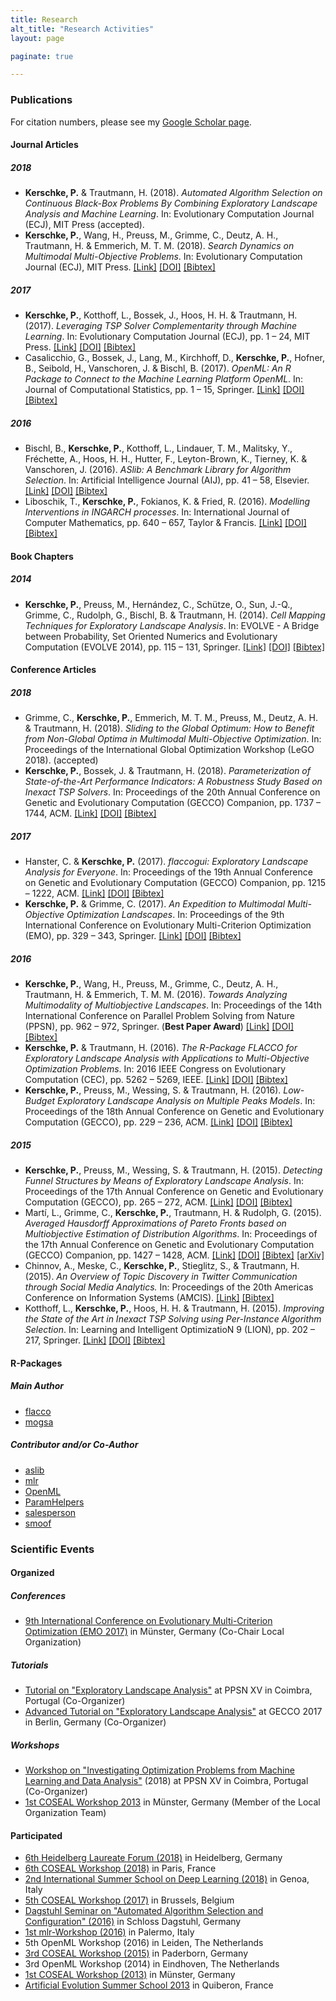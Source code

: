 ```yaml
---
title: Research
alt_title: "Research Activities"
layout: page

paginate: true

---
```


### Publications

For citation numbers, please see my [Google Scholar page](https://scholar.google.com/citations?user=xQKB_kEAAAAJ&hl=en).

#### Journal Articles

##### 2018 

- **Kerschke, P.** & Trautmann, H. (2018). *Automated Algorithm Selection on Continuous Black-Box Problems By Combining Exploratory Landscape Analysis and Machine Learning*. In: Evolutionary Computation Journal (ECJ), MIT Press (accepted).
- **Kerschke, P.**, Wang, H., Preuss, M., Grimme, C., Deutz, A. H., Trautmann, H. & Emmerich, M. T. M. (2018). *Search Dynamics on Multimodal Multi-Objective Problems*. In: Evolutionary Computation Journal (ECJ), MIT Press. [[Link]](https://www.mitpressjournals.org/doi/abs/10.1162/evco_a_00234) [[DOI]](https://doi.org/10.1162/evco_a_00234) [[Bibtex]](https://scholar.googleusercontent.com/scholar.bib?q=info:zvFu8I0GAU8J:scholar.google.com/&output=citation&scisig=AAGBfm0AAAAAW9M9lGbx-Xy6U8BbmeXmLC9F_tNNAoTl&scisf=4&ct=citation&cd=-1&hl=de)



##### 2017

- **Kerschke, P.**, Kotthoff, L., Bossek, J., Hoos, H. H. & Trautmann, H. (2017). *Leveraging TSP Solver Complementarity through Machine Learning*. In: Evolutionary Computation Journal (ECJ), pp. 1 – 24, MIT Press. [[Link]](https://www.mitpressjournals.org/doi/abs/10.1162/evco_a_00215) [[DOI]](https://doi.org/10.1162/evco_a_00215) [[Bibtex]](https://scholar.googleusercontent.com/scholar.bib?q=info:jSHca826XOAJ:scholar.google.com/&output=citation&scisig=AAGBfm0AAAAAW5ew9t6V-O7_LH86PLqBrCyGomiL492V&scisf=4&ct=citation&cd=-1&hl=de)
- Casalicchio, G., Bossek, J., Lang, M., Kirchhoff, D., **Kerschke, P.**, Hofner, B., Seibold, H., Vanschoren, J. & Bischl, B. (2017). *OpenML: An R Package to Connect to the Machine Learning Platform OpenML*. In: Journal of Computational Statistics, pp. 1 – 15, Springer. [[Link]](https://link.springer.com/article/10.1007/s00180-017-0742-2) [[DOI]](https://doi.org/10.1007/s00180-017-0742-2) [[Bibtex]](https://citation-needed.springer.com/v2/references/10.1007/s00180-017-0742-2?format=bibtex&flavour=citation)


##### 2016

- Bischl, B., **Kerschke, P.**, Kotthoff, L., Lindauer, T. M., Malitsky, Y., Fréchette, A., Hoos, H. H., Hutter, F., Leyton-Brown, K., Tierney, K. & Vanschoren, J. (2016). *ASlib: A Benchmark Library for Algorithm Selection*. In: Artificial Intelligence Journal (AIJ), pp. 41 – 58, Elsevier. [[Link]](https://www.sciencedirect.com/science/article/pii/S0004370216300388) [[DOI]](https://doi.org/10.1016/j.artint.2016.04.003) [[Bibtex]](https://scholar.googleusercontent.com/scholar.bib?q=info:uBTS0ibDgycJ:scholar.google.com/&output=citation&scisig=AAGBfm0AAAAAW5e0erNCaPEHLDhPyaGn8PEJLnH0mVS0&scisf=4&ct=citation&cd=-1&hl=de)
- Liboschik, T., **Kerschke, P.**, Fokianos, K. & Fried, R. (2016). *Modelling Interventions in INGARCH processes*. In: International Journal of Computer Mathematics, pp. 640 – 657, Taylor & Francis. [[Link]](https://www.tandfonline.com/doi/abs/10.1080/00207160.2014.949250) [[DOI]](https://doi.org/10.1080/00207160.2014.949250) [[Bibtex]](https://scholar.googleusercontent.com/scholar.bib?q=info:LBP9rvDPptEJ:scholar.google.com/&output=citation&scisig=AAGBfm0AAAAAW5e0xFBeLmun4h2GcngXGteT-zC6grS6&scisf=4&ct=citation&cd=-1&hl=de)

#### Book Chapters

##### 2014

- **Kerschke, P.**, Preuss, M., Hernández, C., Schütze, O., Sun, J.-Q., Grimme, C., Rudolph, G., Bischl, B. & Trautmann, H. (2014). *Cell Mapping Techniques for Exploratory Landscape Analysis*. In: EVOLVE - A Bridge between Probability, Set Oriented Numerics and Evolutionary Computation (EVOLVE 2014), pp. 115 – 131, Springer. [[Link]](https://link.springer.com/chapter/10.1007/978-3-319-07494-8_9) [[DOI]](https://doi.org/10.1007/978-3-319-07494-8_9) [[Bibtex]](https://citation-needed.springer.com/v2/references/10.1007/978-3-319-07494-8_9?format=bibtex&flavour=citation)

#### Conference Articles

##### 2018 

- Grimme, C., **Kerschke, P.**, Emmerich, M. T. M., Preuss, M., Deutz, A. H. & Trautmann, H. (2018). *Sliding to the Global Optimum: How to Benefit from Non-Global Optima in Multimodal Multi-Objective Optimization*. In: Proceedings of the International Global Optimization Workshop (LeGO 2018). (accepted)
- **Kerschke, P.**, Bossek, J. & Trautmann, H. (2018). *Parameterization of State-of-the-Art Performance Indicators: A Robustness Study Based on Inexact TSP Solvers*. In: Proceedings of the 20th Annual Conference on Genetic and Evolutionary Computation (GECCO) Companion, pp. 1737 – 1744, ACM. [[Link]](https://dl.acm.org/citation.cfm?id=3205651.3208233) [[DOI]](10.1145/3205651.3208233) [[Bibtex]](https://dl.acm.org/downformats.cfm?id=3208233&parent_id=3205651&expformat=bibtex)

##### 2017

- Hanster, C. & **Kerschke, P.** (2017). *flaccogui: Exploratory Landscape Analysis for Everyone*. In: Proceedings of the 19th Annual Conference on Genetic and Evolutionary Computation (GECCO) Companion, pp. 1215 – 1222, ACM. [[Link]](https://dl.acm.org/citation.cfm?doid=3067695.3082477) [[DOI]](https://doi.org/10.1145/3067695.3082477) [[Bibtex]](https://dl.acm.org/downformats.cfm?id=3082477&parent_id=3067695&expformat=bibtex)
- **Kerschke, P.** & Grimme, C. (2017). *An Expedition to Multimodal Multi-Objective Optimization Landscapes*. In: Proceedings of the 9th International Conference on Evolutionary Multi-Criterion Optimization (EMO), pp. 329 – 343, Springer. [[Link]](https://link.springer.com/chapter/10.1007/978-3-319-54157-0_23) [[DOI]](https://doi.org/10.1007/978-3-319-54157-0_23) [[Bibtex]](https://citation-needed.springer.com/v2/references/10.1007/978-3-319-54157-0_23?format=bibtex&flavour=citation)

##### 2016

- **Kerschke, P.**, Wang, H., Preuss, M., Grimme, C., Deutz, A. H., Trautmann, H. & Emmerich, T. M. M. (2016). *Towards Analyzing Multimodality of Multiobjective Landscapes*. In: Proceedings of the 14th International Conference on Parallel Problem Solving from Nature (PPSN), pp. 962 – 972, Springer. (**Best Paper Award**) [[Link]](https://link.springer.com/chapter/10.1007/978-3-319-45823-6_90) [[DOI]](https://doi.org/10.1007/978-3-319-45823-6_90) [[Bibtex]](https://citation-needed.springer.com/v2/references/10.1007/978-3-319-45823-6_90?format=bibtex&flavour=citation)
- **Kerschke, P.** & Trautmann, H. (2016). *The R-Package FLACCO for Exploratory Landscape Analysis with Applications to Multi-Objective Optimization Problems*. In: 2016 IEEE Congress on Evolutionary Computation (CEC), pp. 5262 – 5269, IEEE. [[Link]](https://ieeexplore.ieee.org/document/7748359/) [[DOI]](https://doi.org/10.1109/CEC.2016.7748359) [[Bibtex]](https://scholar.googleusercontent.com/scholar.bib?q=info:mInR6OjTHHUJ:scholar.google.com/&output=citation&scisig=AAGBfm0AAAAAW5e5EQy8inqwqe8hM5LUpyAZyT2z5rc9&scisf=4&ct=citation&cd=-1&hl=de)
- **Kerschke, P.**, Preuss, M., Wessing, S. & Trautmann, H. (2016). *Low-Budget Exploratory Landscape Analysis on Multiple Peaks Models*. In: Proceedings of the 18th Annual Conference on Genetic and Evolutionary Computation (GECCO), pp. 229 – 236, ACM. [[Link]](https://dl.acm.org/citation.cfm?id=2908845) [[DOI]](https://doi.org/10.1145/2908812.2908845) [[Bibtex]](https://dl.acm.org/downformats.cfm?id=2908845&parent_id=2908812&expformat=bibtex)

##### 2015

- **Kerschke, P.**, Preuss, M., Wessing, S. & Trautmann, H. (2015). *Detecting Funnel Structures by Means of Exploratory Landscape Analysis*. In: Proceedings of the 17th Annual Conference on Genetic and Evolutionary Computation (GECCO), pp. 265 – 272, ACM. [[Link]](https://dl.acm.org/citation.cfm?doid=2739480.2754642) [[DOI]](https://doi.org/10.1145/2739480.2754642) [[Bibtex]](https://dl.acm.org/downformats.cfm?id=2754642&parent_id=2739480&expformat=bibtex)
- Martí, L., Grimme, C., **Kerschke, P.**, Trautmann, H. & Rudolph, G. (2015). *Averaged Hausdorff Approximations of Pareto Fronts based on Multiobjective Estimation of Distribution Algorithms*. In: Proceedings of the 17th Annual Conference on Genetic and Evolutionary Computation (GECCO) Companion, pp. 1427 – 1428, ACM. [[Link]](https://dl.acm.org/citation.cfm?doid=2739482.2764631) [[DOI]](10.1145/2739482.2764631) [[Bibtex]](https://dl.acm.org/downformats.cfm?id=2764631&parent_id=2739482&expformat=bibtex) [[arXiv]](https://arxiv.org/pdf/1503.07845.pdf)
- Chinnov, A., Meske, C., **Kerschke, P.**, Stieglitz, S., & Trautmann, H. (2015). *An Overview of Topic Discovery in Twitter Communication through Social Media Analytics.* In: Proceedings of the 20th Americas Conference on Information Systems (AMCIS). [[Link]](https://aisel.aisnet.org/amcis2015/SocialComputing/GeneralPresentations/5/) [[Bibtex]](https://dblp.uni-trier.de/rec/bib2/conf/amcis/ChinnovKMST15.bib)
- Kotthoff, L., **Kerschke, P.**, Hoos, H. H. & Trautmann, H. (2015). *Improving the State of the Art in Inexact TSP Solving using Per-Instance Algorithm Selection*. In: Learning and Intelligent OptimizatioN 9 (LION), pp. 202 – 217, Springer. [[Link]](https://link.springer.com/chapter/10.1007/978-3-319-19084-6_18) [[DOI]](https://doi.org/10.1007/978-3-319-19084-6_18) [[Bibtex]](https://citation-needed.springer.com/v2/references/10.1007/978-3-319-19084-6_18?format=bibtex&flavour=citation)



#### R-Packages

##### Main Author
- [flacco]("https://github.com/kerschke/flacco")
- [mogsa]("https://github.com/kerschke/mogsa")

##### Contributor and/or Co-Author
- [aslib]("https://github.com/coseal/aslib-r")
- [mlr]("https://github.com/mlr-org/mlr")
- [OpenML]("https://github.com/openml/openml-r")
- [ParamHelpers]("https://github.com/berndbischl/ParamHelpers")
- [salesperson]("https://github.com/jakobbossek/salesperson")
- [smoof]("https://github.com/jakobbossek/smoof")



### Scientific Events

#### Organized

##### Conferences
- [9th International Conference on Evolutionary Multi-Criterion Optimization (EMO 2017)](http://www.emo2017.org/) in Münster, Germany (Co-Chair Local Organization)

##### Tutorials
- [Tutorial on "Exploratory Landscape Analysis"](http://ppsn2018.dei.uc.pt/index.php/tutorials/) at PPSN XV in Coimbra, Portugal (Co-Organizer)
- [Advanced Tutorial on "Exploratory Landscape Analysis"](http://gecco-2017.sigevo.org/index.html/Tutorials#id_Exploratory%20Landscape%20Analysis) at GECCO 2017 in Berlin, Germany (Co-Organizer)

##### Workshops
- [Workshop on "Investigating Optimization Problems from Machine Learning and Data Analysis"](https://sites.google.com/view/optml-ppsn18/home) (2018) at PPSN XV in Coimbra, Portugal (Co-Organizer)
- [1st COSEAL Workshop 2013](http://www.coseal.net/coseal-workshop-2013/) in Münster, Germany (Member of the Local Organization Team)


#### Participated

- [6th Heidelberg Laureate Forum (2018)](https://www.heidelberg-laureate-forum.org/event_2018/) in Heidelberg, Germany
- [6th COSEAL Workshop (2018)](http://www.coseal.net/coseal-workshop-2018/) in Paris, France
- [2nd International Summer School on Deep Learning (2018)](http://grammars.grlmc.com/DeepLearn2018/) in Genoa, Italy
- [5th COSEAL Workshop (2017)](http://www.coseal.net/coseal-workshop-2017/) in Brussels, Belgium
- [Dagstuhl Seminar on "Automated Algorithm Selection and Configuration" (2016)](https://www.dagstuhl.de/de/programm/kalender/semhp/?semnr=16412) in Schloss Dagstuhl, Germany
- [1st mlr-Workshop (2016)](http://mlr-org.github.io/The-mlr-workshop/) in Palermo, Italy
- 5th OpenML Workshop (2016) in Leiden, The Netherlands
- [3rd COSEAL Workshop (2015)](http://www.coseal.net/coseal-workshop-2015/) in Paderborn, Germany
- 3rd OpenML Workshop (2014) in Eindhoven, The Netherlands
- [1st COSEAL Workshop (2013)](http://www.coseal.net/coseal-workshop-2013/) in Münster, Germany
- [Artificial Evolution Summer School 2013](https://aess2013.sciencesconf.org/) in Quiberon, France
